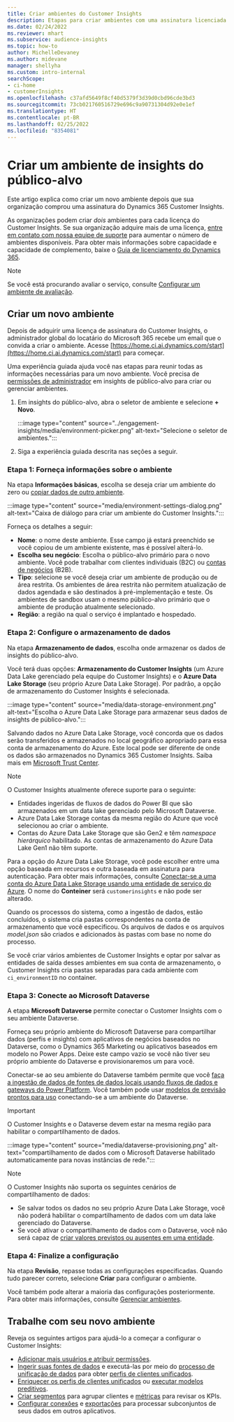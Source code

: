 ```yaml
---
title: Criar ambientes do Customer Insights
description: Etapas para criar ambientes com uma assinatura licenciada para o Dynamics 365 Customer Insights.
ms.date: 02/24/2022
ms.reviewer: mhart
ms.subservice: audience-insights
ms.topic: how-to
author: MichelleDevaney
ms.author: midevane
manager: shellyha
ms.custom: intro-internal
searchScope:
- ci-home
- customerInsights
ms.openlocfilehash: c37afd5649f8cf40d5379f3d39d0cbd96cde3bd3
ms.sourcegitcommit: 73cb021760516729e696c9a90731304d92e0e1ef
ms.translationtype: HT
ms.contentlocale: pt-BR
ms.lasthandoff: 02/25/2022
ms.locfileid: "8354081"
---
```

# <a name="create-an-environment-in-audience-insights"></a>Criar um ambiente de insights do público-alvo

Este artigo explica como criar um novo ambiente depois que sua organização comprou uma assinatura do Dynamics 365 Customer Insights. 

As organizações podem criar *dois* ambientes para cada licença do Customer Insights. Se sua organização adquire mais de uma licença, [entre em contato com nossa equipe de suporte](https://go.microsoft.com/fwlink/?linkid=2079641) para aumentar o número de ambientes disponíveis. Para obter mais informações sobre capacidade e capacidade de complemento, baixe o [Guia de licenciamento do Dynamics 365](https://go.microsoft.com/fwlink/?LinkId=866544).

> [!NOTE]
> Se você está procurando avaliar o serviço, consulte [Configurar um ambiente de avaliação](../trial-signup.md).

## <a name="create-a-new-environment"></a>Criar um novo ambiente

Depois de adquirir uma licença de assinatura do Customer Insights, o administrador global do locatário do Microsoft 365 recebe um email que o convida a criar o ambiente. Acesse [https://home.ci.ai.dynamics.com/start](https://home.ci.ai.dynamics.com/start) para começar. 

Uma experiência guiada ajuda você nas etapas para reunir todas as informações necessárias para um novo ambiente. Você precisa de [permissões de administrador](permissions.md) em insights de público-alvo para criar ou gerenciar ambientes.

1. Em insights do público-alvo, abra o seletor de ambiente e selecione **+ Novo**.
  
   :::image type="content" source="../engagement-insights/media/environment-picker.png" alt-text="Selecione o seletor de ambientes.":::

1. Siga a experiência guiada descrita nas seções a seguir.

### <a name="step-1-provide-environment-information"></a>Etapa 1: Forneça informações sobre o ambiente

Na etapa **Informações básicas**, escolha se deseja criar um ambiente do zero ou [copiar dados de outro ambiente](manage-environments.md#copy-the-environment-configuration).

   :::image type="content" source="media/environment-settings-dialog.png" alt-text="Caixa de diálogo para criar um ambiente do Customer Insights.":::

Forneça os detalhes a seguir:
   - **Nome**: o nome deste ambiente. Esse campo já estará preenchido se você copiou de um ambiente existente, mas é possível alterá-lo.
   - **Escolha seu negócio**: Escolha o público-alvo primário para o novo ambiente. Você pode trabalhar com clientes individuais (B2C) ou [contas de negócios](work-with-business-accounts.md) (B2B).
   - **Tipo**: selecione se você deseja criar um ambiente de produção ou de área restrita. Os ambientes de área restrita não permitem atualização de dados agendada e são destinados à pré-implementação e teste. Os ambientes de sandbox usam o mesmo público-alvo primário que o ambiente de produção atualmente selecionado.
   - **Região**: a região na qual o serviço é implantado e hospedado.

### <a name="step-2-configure-data-storage"></a>Etapa 2: Configure o armazenamento de dados

Na etapa **Armazenamento de dados**, escolha onde armazenar os dados de insights do público-alvo.

Você terá duas opções: **Armazenamento do Customer Insights** (um Azure Data Lake gerenciado pela equipe do Customer Insights) e o **Azure Data Lake Storage** (seu próprio Azure Data Lake Storage). Por padrão, a opção de armazenamento do Customer Insights é selecionada.

:::image type="content" source="media/data-storage-environment.png" alt-text="Escolha o Azure Data Lake Storage para armazenar seus dados de insights de público-alvo.":::

Salvando dados no Azure Data Lake Storage, você concorda que os dados serão transferidos e armazenados no local geográfico apropriado para essa conta de armazenamento do Azure. Este local pode ser diferente de onde os dados são armazenados no Dynamics 365 Customer Insights. Saiba mais em [Microsoft Trust Center](https://www.microsoft.com/trust-center).

> [!NOTE]
> O Customer Insights atualmente oferece suporte para o seguinte:
> - Entidades ingeridas de fluxos de dados do Power BI que são armazenados em um data lake gerenciado pelo Microsoft Dataverse.  
> - Azure Data Lake Storage contas da mesma região do Azure que você selecionou ao criar o ambiente.
> - Contas do Azure Data Lake Storage que são Gen2 e têm *namespace hierárquico* habilitado. As contas de armazenamento do Azure Data Lake Gen1 não têm suporte.

Para a opção do Azure Data Lake Storage, você pode escolher entre uma opção baseada em recursos e outra baseada em assinatura para autenticação. Para obter mais informações, consulte [Conectar-se a uma conta do  Azure Data Lake Storage usando uma entidade de serviço do Azure](connect-service-principal.md). O nome do **Conteiner** será `customerinsights` e não pode ser alterado.

Quando os processos do sistema, como a ingestão de dados, estão concluídos, o sistema cria pastas correspondentes na conta de armazenamento que você especificou. Os arquivos de dados e os arquivos *model.json* são criados e adicionados às pastas com base no nome do processo.

Se você criar vários ambientes de Customer Insights e optar por salvar as entidades de saída desses ambientes em sua conta de armazenamento, o Customer Insights cria pastas separadas para cada ambiente com `ci_environmentID` no container.

### <a name="step-3-connect-to-microsoft-dataverse"></a>Etapa 3: Conecte ao Microsoft Dataverse
   
A etapa **Microsoft Dataverse** permite conectar o Customer Insights com o seu ambiente Dataverse.

Forneça seu próprio ambiente do Microsoft Dataverse para compartilhar dados (perfis e insights) com aplicativos de negócios baseados no Dataverse, como o Dynamics 365 Marketing ou aplicativos baseados em modelo no Power Apps. Deixe este campo vazio se você não tiver seu próprio ambiente do Dataverse e provisionaremos um para você.

Conectar-se ao seu ambiente do Dataverse também permite que você [faça a ingestão de dados de fontes de dados locais usando fluxos de dados e gateways do Power Platform](data-sources.md#add-data-from-on-premises-data-sources). Você também pode usar [ modelos de previsão prontos para uso](predictions-overview.md?tabs=b2c#out-of-box-models) conectando-se a um ambiente do Dataverse.

> [!IMPORTANT]
> O Customer Insights e o Dataverse devem estar na mesma região para habilitar o compartilhamento de dados.

:::image type="content" source="media/dataverse-provisioning.png" alt-text="compartilhamento de dados com o Microsoft Dataverse habilitado automaticamente para novas instâncias de rede.":::

> [!NOTE]
> O Customer Insights não suporta os seguintes cenários de compartilhamento de dados:
> - Se salvar todos os dados no seu próprio Azure Data Lake Storage, você não poderá habilitar o compartilhamento de dados com um data lake gerenciado do Dataverse.
> - Se você ativar o compartilhamento de dados com o Dataverse, você não será capaz de [criar valores previstos ou ausentes em uma entidade](predictions.md).

### <a name="step-4-finalize-the-settings"></a>Etapa 4: Finalize a configuração

Na etapa **Revisão**, repasse todas as configurações especificadas. Quando tudo parecer correto, selecione **Criar** para configurar o ambiente. 

Você também pode alterar a maioria das configurações posteriormente. Para obter mais informações, consulte [Gerenciar ambientes](manage-environments.md).

## <a name="work-with-your-new-environment"></a>Trabalhe com seu novo ambiente

Reveja os seguintes artigos para ajudá-lo a começar a configurar o Customer Insights: 

- [Adicionar mais usuários e atribuir permissões](permissions.md).
- [Ingerir suas fontes de dados](data-sources.md) e executá-las por meio do [processo de unificação de dados](data-unification.md) para obter [perfis de clientes unificados](customer-profiles.md).
- [Enriquecer os perfis de clientes unificados](enrichment-hub.md) ou [executar modelos preditivos](predictions-overview.md).
- [Criar segmentos](segments.md) para agrupar clientes e [métricas](measures.md) para revisar os KPIs.
- [Configurar conexões](connections.md) e [exportações](export-destinations.md) para processar subconjuntos de seus dados em outros aplicativos.
